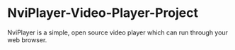 # NviPlayer-Video-Player-Project
NviPlayer is a simple, open source video player which can run through your web browser.
